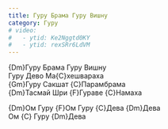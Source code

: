 ```yaml
---
title: Гуру Брама Гуру Вишну
category: Гуру
# video:
#   - ytid: Ke2Nggtd0KY
#   - ytid: rexSRr6LdVM
---
```

{Dm}Гуру Брама Гуру Вишну  
Гуру Дево Ма{C}хешвараха  
{Gm}Гуру Сакшат {C}Парамбрама  
{Dm}Тасмай Шри {F}Гураве {C}Намаха

{Dm}Ом Гуру {F}Ом Гуру {C}Дева {Dm}Дева  
Ом {C} Гуру {Dm}Дева
